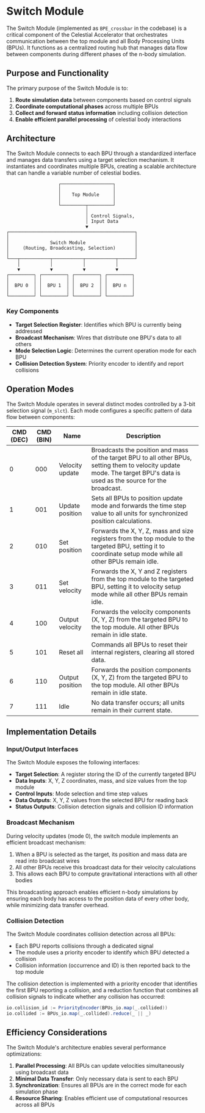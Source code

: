 # Switch Module

The Switch Module (implemented as `BPE_crossbar` in the codebase) is a critical component of the Celestial Accelerator that orchestrates communication between the top module and all Body Processing Units (BPUs). It functions as a centralized routing hub that manages data flow between components during different phases of the n-body simulation.

## Purpose and Functionality

The primary purpose of the Switch Module is to:

1. **Route simulation data** between components based on control signals
2. **Coordinate computational phases** across multiple BPUs
3. **Collect and forward status information** including collision detection
4. **Enable efficient parallel processing** of celestial body interactions

## Architecture

The Switch Module connects to each BPU through a standardized interface and manages data transfers using a target selection mechanism. It instantiates and coordinates multiple BPUs, creating a scalable architecture that can handle a variable number of celestial bodies.

```
                   ┌───────────────────┐
                   │                   │
                   │    Top Module     │
                   │                   │
                   └─────────┬─────────┘
                             │
                             │ Control Signals,
                             │ Input Data
                             ▼
┌──────────────────────────────────────────────┐
│                                              │
│               Switch Module                  │
│     (Routing, Broadcasting, Selection)       │
│                                              │
└───┬───────────┬───────────┬───────────┬──────┘
    │           │           │           │
    ▼           ▼           ▼           ▼
┌─────────┐ ┌─────────┐ ┌─────────┐ ┌─────────┐
│         │ │         │ │         │ │         │
│  BPU 0  │ │  BPU 1  │ │  BPU 2  │ │  BPU n  │
│         │ │         │ │         │ │         │
└─────────┘ └─────────┘ └─────────┘ └─────────┘
```

### Key Components

- **Target Selection Register**: Identifies which BPU is currently being addressed
- **Broadcast Mechanism**: Wires that distribute one BPU's data to all others
- **Mode Selection Logic**: Determines the current operation mode for each BPU
- **Collision Detection System**: Priority encoder to identify and report collisions

## Operation Modes

The Switch Module operates in several distinct modes controlled by a 3-bit selection signal (`m_slct`). Each mode configures a specific pattern of data flow between components:

| CMD (DEC) | CMD (BIN) | Name | Description |
|-----------|-----------|------|-------------|
| 0 | 000 | Velocity update | Broadcasts the position and mass of the target BPU to all other BPUs, setting them to velocity update mode. The target BPU's data is used as the source for the broadcast. |
| 1 | 001 | Update position | Sets all BPUs to position update mode and forwards the time step value to all units for synchronized position calculations. |
| 2 | 010 | Set position | Forwards the X, Y, Z, mass and size registers from the top module to the targeted BPU, setting it to coordinate setup mode while all other BPUs remain idle. |
| 3 | 011 | Set velocity | Forwards the X, Y and Z registers from the top module to the targeted BPU, setting it to velocity setup mode while all other BPUs remain idle. |
| 4 | 100 | Output velocity | Forwards the velocity components (X, Y, Z) from the targeted BPU to the top module. All other BPUs remain in idle state. |
| 5 | 101 | Reset all | Commands all BPUs to reset their internal registers, clearing all stored data. |
| 6 | 110 | Output position | Forwards the position components (X, Y, Z) from the targeted BPU to the top module. All other BPUs remain in idle state. |
| 7 | 111 | Idle | No data transfer occurs; all units remain in their current state. |

## Implementation Details

### Input/Output Interfaces

The Switch Module exposes the following interfaces:

- **Target Selection**: A register storing the ID of the currently targeted BPU
- **Data Inputs**: X, Y, Z coordinates, mass, and size values from the top module
- **Control Inputs**: Mode selection and time step values
- **Data Outputs**: X, Y, Z values from the selected BPU for reading back
- **Status Outputs**: Collision detection signals and collision ID information

### Broadcast Mechanism

During velocity updates (mode 0), the switch module implements an efficient broadcast mechanism:

1. When a BPU is selected as the target, its position and mass data are read into broadcast wires
2. All other BPUs receive this broadcast data for their velocity calculations
3. This allows each BPU to compute gravitational interactions with all other bodies

This broadcasting approach enables efficient n-body simulations by ensuring each body has access to the position data of every other body, while minimizing data transfer overhead.

### Collision Detection

The Switch Module coordinates collision detection across all BPUs:

- Each BPU reports collisions through a dedicated signal
- The module uses a priority encoder to identify which BPU detected a collision
- Collision information (occurrence and ID) is then reported back to the top module

The collision detection is implemented with a priority encoder that identifies the first BPU reporting a collision, and a reduction function that combines all collision signals to indicate whether any collision has occurred:

```scala
io.collision_id := PriorityEncoder(BPUs_io.map(_.collided))
io.collided := BPUs_io.map(_.collided).reduce(_ || _)
```

## Efficiency Considerations

The Switch Module's architecture enables several performance optimizations:

1. **Parallel Processing**: All BPUs can update velocities simultaneously using broadcast data
2. **Minimal Data Transfer**: Only necessary data is sent to each BPU
3. **Synchronization**: Ensures all BPUs are in the correct mode for each simulation phase
4. **Resource Sharing**: Enables efficient use of computational resources across all BPUs

